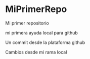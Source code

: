 # MiPrimerRepo

Mi primer repositorio

mi primera ayuda local para github

Un commit desde la plataforma github

Cambios desde mi rama local 

